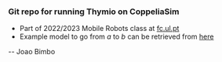 ### Git repo for running Thymio on CoppeliaSim

- Part of 2022/2023 Mobile Robots class at [fc.ul.pt](https://www.fc.ul.pt/)
- Example model to go from $a$ to $b$ can be retrieved from [here](https://cirrus.ciencias.ulisboa.pt/owncloud/s/HjrBD8S6Xb5eiBg)

-- Joao Bimbo
